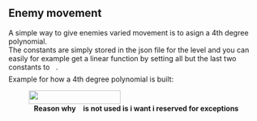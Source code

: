 ## Enemy movement
A simple way to give enemies varied movement is to asign a 4th degree polynomial.  
The constants are simply stored in the json file for the level and you can easily for example get a 
linear function by setting all but the last two constants to <img src="svgs/29632a9bf827ce0200454dd32fc3be82.svg?invert_in_darkmode" align=middle width=8.219209349999991pt height=21.18721440000001pt/>.  
Example for how a 4th degree polynomial is built:
<figure>
<img src="svgs/32eb0404f1f155144c886f369abc66e8.svg?invert_in_darkmode" align=middle width=181.29923129999997pt height=26.76175259999998pt/>
<figcaption align = "center"><b> Reason why <img src="svgs/8cd34385ed61aca950a6b06d09fb50ac.svg?invert_in_darkmode" align=middle width=7.654137149999991pt height=14.15524440000002pt/> is not used is i want i reserved for exceptions </b>
</figcaption>
</figure>

